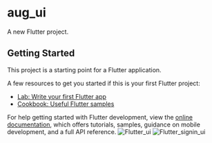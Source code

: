 # aug_ui

A new Flutter project.

## Getting Started

This project is a starting point for a Flutter application.

A few resources to get you started if this is your first Flutter project:

- [Lab: Write your first Flutter app](https://docs.flutter.dev/get-started/codelab)
- [Cookbook: Useful Flutter samples](https://docs.flutter.dev/cookbook)

For help getting started with Flutter development, view the
[online documentation](https://docs.flutter.dev/), which offers tutorials,
samples, guidance on mobile development, and a full API reference.
![Flutter_ui](https://user-images.githubusercontent.com/68847885/185077359-979477b2-9937-4bb8-8dc4-1e64c4fc7503.PNG)
![Flutter_signin_ui](https://user-images.githubusercontent.com/68847885/185077387-100d3f58-877a-4547-8545-26e1e906e82e.PNG)
